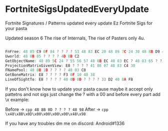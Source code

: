 # FortniteSigsUpdatedEveryUpdate
Fortnite Signatures / Patterns updated every update
Ez Fortnite Sigs for your pasta

Updated season 6
The rise of Internals, The rise of Pasters only 4u.
```cpp

FnFree: 48 85 C9 0F 84 ? ? ? ? 53 48 83 EC 20 48 89 7C 24 30 48 8B D9 48 8B 3D ? ? ? ? 48 85 FF 0F 84 ? ? ? ? 48 8B 07 4C 8B 40 30 48 8D 05 ? ? ? ? 4C 3B C0
Uworld: 48 8B 05 ? ? ? ? 4D 8B C2
GetObjectName: 48 89 5C 24 ? 55 56 57 48 8B EC 48 83 EC ? 48 83 65 ? ? 49 8B F0 48 8B DA E8 ? ? ? ? 48 8B 43 ? 48 85 C0
ProjectionMatrixGivenView: E8 ? ? ? ? 41 88 07 48 83 C4 30
FNamePool: 48 8B 1D ? ? ? ? 48 03 C0
GetBoneMatrix: E8 ? ? ? ? F3 0F 10 48 38
LineOfSightTo: E8 ? ? ? ? 48 8B 0D ? ? ? ? 33 D2 40 8A F8

```

If you don't know how to update your pasta cause maybe it accept only pattetns and not sigs just change the ? with a 00 and before every part add \x example:

Before -> ```cpp 48 8B 0D ? ? ? ? 48 98```
After ->  ```cpp \x48\x8B\x0D\x00\x00\x00\x00\x48\x98```


If you have any troubles dm me on discord: Android#1336
